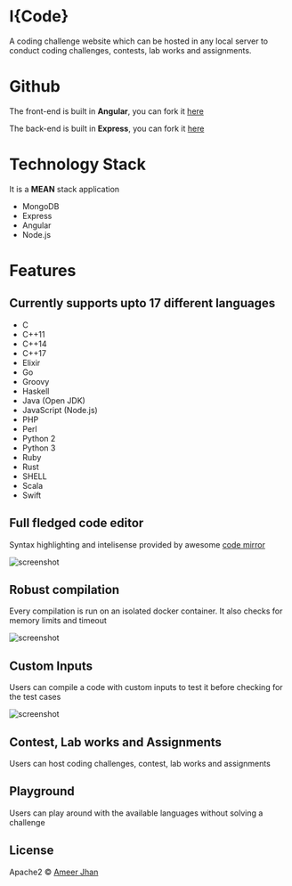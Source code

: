 # I{Code} #

A coding challenge website which can be hosted in any local server to conduct coding challenges, contests, lab works and assignments.

# Github  #

The front-end is built in __Angular__, you can fork it [here](https://github.com/ameerthehacker/angular-icode)

The back-end is built in __Express__, you can fork it [here](https://github.com/ameerthehacker/express-icode)

# Technology Stack #

It is a __MEAN__ stack application

* MongoDB
* Express
* Angular
* Node.js

# Features #

## Currently supports upto __17__ different languages ##

* C
* C++11
* C++14
* C++17
* Elixir
* Go
* Groovy
* Haskell
* Java (Open JDK)
* JavaScript (Node.js)
* PHP
* Perl
* Python 2
* Python 3
* Ruby
* Rust
* SHELL
* Scala
* Swift

## Full fledged code editor ##

Syntax highlighting and intelisense provided by awesome [code mirror](https://github.com/codemirror/CodeMirror)

![screenshot](https://firebasestorage.googleapis.com/v0/b/portfolio-os-187bc.appspot.com/o/projects%2Ficode%2Fcode-editor.png?alt=media&token=761e7163-58e8-461a-8fee-83684073ddf0)

## Robust compilation ##

Every compilation is run on an isolated docker container. It also checks for memory limits and timeout

![screenshot](https://firebasestorage.googleapis.com/v0/b/portfolio-os-187bc.appspot.com/o/projects%2Ficode%2Fcompilation.png?alt=media&token=6283fc85-cb0f-4d63-929f-ba3f0dc0fb34)

## Custom Inputs ##

Users can compile a code with custom inputs to test it before checking for the test cases

![screenshot](https://firebasestorage.googleapis.com/v0/b/portfolio-os-187bc.appspot.com/o/projects%2Ficode%2Fcustom_input.png?alt=media&token=1d1a079d-cc5f-4ade-a207-82ab263044e0)

## Contest, Lab works and Assignments ##

Users can host coding challenges, contest, lab works and assignments

## Playground ##

Users can play around with the available languages without solving a challenge

## License ##

Apache2 © [Ameer Jhan](mailto:ameerjhanprof@gmail.com)